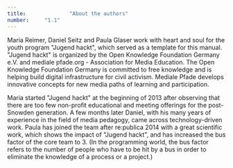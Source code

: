 ```yaml
---
title:              "About the authors"
number:     "1.1"
---
```


Maria Reimer, Daniel Seitz and Paula Glaser work with heart and soul for the youth program "Jugend hackt", which served as a template for this manual. "Jugend hackt" is organized by the Open Knowledge Foundation Germany e.V. and mediale pfade.org - Association for Media Education. The Open Knowledge Foundation Germany is committed to free knowledge and is helping build digital infrastructure for civil activism. Mediale Pfade develops innovative concepts for new media paths of learning and participation.

Maria started "Jugend hackt" at the beginning of 2013 after observing that there are too few non-profit educational and meeting offerings for the post-Snowden generation. A few months later Daniel, with his many years of experience in the field of media pedagogy, came across technology-driven work. Paula has joined the team after re:publica 2014 with a great scientific work, which shows the impact of "Jugend hackt", and has increased the bus factor of the core team to 3. (In the programming world, the bus factor refers to the number of people who have to be hit by a bus in order to eliminate the knowledge of a process or a project.)
